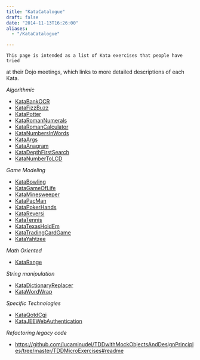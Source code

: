 ```yaml
---
title: "KataCatalogue"
draft: false
date: "2014-11-13T16:26:00"
aliases:
  - "/KataCatalogue"

---
```

    This page is intended as a list of Kata exercises that people have tried
at their Dojo meetings, which links to more detailed descriptions of
each Kata.

*Algorithmic*

-   [KataBankOCR](/kata/BankOCR)
-   [KataFizzBuzz](/kata/FizzBuzz)
-   [KataPotter](/kata/Potter)
-   [KataRomanNumerals](/kata/RomanNumerals)
-   [KataRomanCalculator](/kata/RomanCalculator)
-   [KataNumbersInWords](/kata/NumbersInWords)
-   [KataArgs](/kata/Args)
-   [KataAnagram](/kata/Anagram)
-   [KataDepthFirstSearch](/kata/DepthFirstSearch)
-   [KataNumberToLCD](/kata/NumberToLCD)

*Game Modeling*

-   [KataBowling](/kata/Bowling)
-   [KataGameOfLife](/kata/GameOfLife)
-   [KataMinesweeper](/kata/Minesweeper)
-   [KataPacMan](/kata/PacMan)
-   [KataPokerHands](/kata/PokerHands)
-   [KataReversi](/kata/Reversi)
-   [KataTennis](/kata/Tennis)
-   [KataTexasHoldEm](/kata/TexasHoldEm)
-   [KataTradingCardGame](/kata/TradingCardGame)
-   [KataYahtzee](/kata/Yahtzee)

*Math Oriented*

-   [KataRange](/kata/Range)

*String manipulation*

-   [KataDictionaryReplacer](/kata/DictionaryReplacer)
-   [KataWordWrap](/kata/WordWrap)

*Specific Technologies*

-   [KataQotdCgi](/kata/QotdCgi)
-   [KataJEEWebAuthentication](/kata/JEEWebAuthentication)

*Refactoring legacy code*

-   <https://github.com/lucaminudel/TDDwithMockObjectsAndDesignPrinciples/tree/master/TDDMicroExercises#readme>

